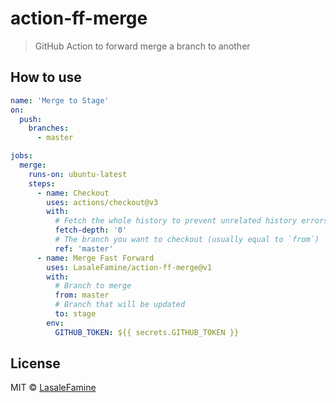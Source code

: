 # action-ff-merge

> GitHub Action to forward merge a branch to another

## How to use

```yml
name: 'Merge to Stage'
on:
  push:
    branches:
      - master

jobs:
  merge:
    runs-on: ubuntu-latest
    steps:
      - name: Checkout
        uses: actions/checkout@v3
        with:
          # Fetch the whole history to prevent unrelated history errors
          fetch-depth: '0'
          # The branch you want to checkout (usually equal to `from`)
          ref: 'master'
      - name: Merge Fast Forward
        uses: LasaleFamine/action-ff-merge@v1
        with:
          # Branch to merge
          from: master
          # Branch that will be updated
          to: stage
        env:
          GITHUB_TOKEN: ${{ secrets.GITHUB_TOKEN }}
```

## License

MIT © [LasaleFamine](https://github.com/LasaleFamine)
